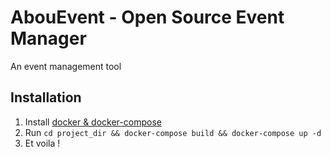 # AbouEvent - Open Source Event Manager
An event management tool

## Installation

 1. Install [docker & docker-compose](https://docs.docker.com/install/overview)
 2. Run `cd project_dir && docker-compose build && docker-compose up -d`
 3. Et voila ! 
